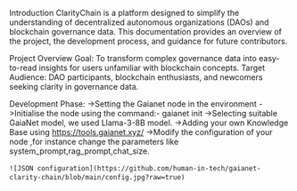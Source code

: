 Introduction
ClarityChain is a platform designed to simplify the understanding of decentralized autonomous organizations (DAOs) and blockchain governance data. This documentation provides an overview of the project, the development process, and guidance for future contributors.

Project Overview
Goal: To transform complex governance data into easy-to-read insights for users unfamiliar with blockchain concepts.
Target Audience: DAO participants, blockchain enthusiasts, and newcomers seeking clarity in governance data.

Development Phase:
    ->Setting the Gaianet node in the environment
    ->Initialise the node using the command:-  gaianet init
    ->Selecting suitable GaiaNet model, we used Llama-3-8B model.
    ->Adding your own Knowledge Base using https://tools.gaianet.xyz/
    ->Modify the configuration of your node ,for instance change the parameters like system_prompt,rag_prompt,chat_size.
    
    ![JSON configuration](https://github.com/human-in-tech/gaianet-clarity-chain/blob/main/config.jpg?raw=true)


